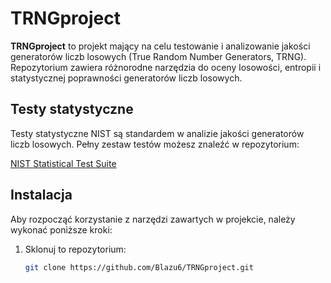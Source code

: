 # TRNGproject

**TRNGproject** to projekt mający na celu testowanie i analizowanie jakości generatorów liczb losowych (True Random Number Generators, TRNG). Repozytorium zawiera różnorodne narzędzia do oceny losowości, entropii i statystycznej poprawności generatorów liczb losowych.

## Testy statystyczne

Testy statystyczne NIST są standardem w analizie jakości generatorów liczb losowych. Pełny zestaw testów możesz znaleźć w repozytorium:

[NIST Statistical Test Suite](https://github.com/terrillmoore/NIST-Statistical-Test-Suite.git)

## Instalacja

Aby rozpocząć korzystanie z narzędzi zawartych w projekcie, należy wykonać poniższe kroki:

1. Sklonuj to repozytorium:

   ```bash
   git clone https://github.com/Blazu6/TRNGproject.git
